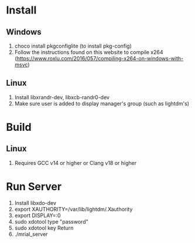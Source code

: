 # Install

## Windows

1. choco install pkgconfiglite (to install pkg-config)
2. Follow the instructions found on this website to compile x264 (https://www.roxlu.com/2016/057/compiling-x264-on-windows-with-msvc)

## Linux 

1. Install libxrandr-dev, libxcb-randr0-dev
2. Make sure user is added to display manager's group (such as lightdm's)

# Build

## Linux

1. Requires GCC v14 or higher or Clang v18 or higher

# Run Server
1. Install libxdo-dev
2. export XAUTHORITY=/var/lib/lightdm/.Xauthority 
3. export DISPLAY=:0
4. sudo xdotool type "password"
5. sudo xdotool key Return
6. ./mrial_server